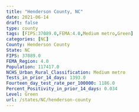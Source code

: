 ```yaml
---
title: "Henderson County, NC"
date: 2021-06-14
draft: false
type: county
tags: [FIPS:37089.0,FEMA:4.0,Medium metro,Green]
categories: [NC]
County: Henderson County
State: NC
FIPS: 37089.0
FEMA_Region: 4.0
Population: 117417.0
NCHS_Urban_Rural_Classification: Medium metro
Tests_in_prior_14_days: 1393.0
Fourteen_day_test_rate_per_100000: 1186.0
Percent_Positivity_in_prior_14_days: 0.034
Level: Green
url: /states/NC/henderson-county
---
```



